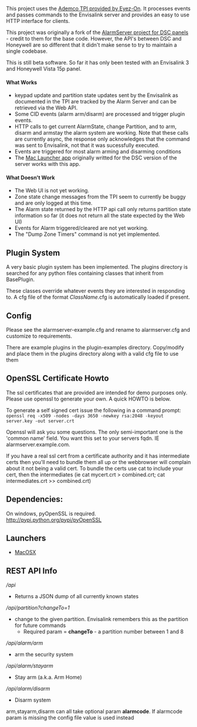 This project uses the [Ademco TPI provided by Eyez-On](http://forum.eyez-on.com/FORUM/viewtopic.php?f=6&t=301).  It processes events and passes commands to the Envisalink server and provides an easy to use HTTP interface for clients.

This project was originally a fork of the [AlarmServer project for DSC panels](https://github.com/juggie/AlarmServer) - credit to them for the base code.   However, the API's between DSC and Honeywell are so different that it didn't make sense to try to maintain a single codebase.

This is still beta software.  So far it has only been tested with an Envisalink 3 and Honeywell Vista 15p panel.

#### What Works ####

 + keypad update and partition state updates sent by the Envisalink as documented in the TPI are tracked by the Alarm Server and can be retrieved via the Web API.  
 + Some CID events (alarm arm/disarm) are processed and trigger plugin events.
 + HTTP calls to get current AlarmState, change Partition, and to arm, disarm and armstay the alarm system are working.  Note that these calls are currently async, the response only acknowledges that the command was sent to Envisalink, not that it was sucessfully executed.
 + Events are triggered for most alarm arming and disarming conditions
 + The [Mac Launcher app](https://github.com/gschrader/Alarm-Server-Launcher) originally writted for the DSC version of the server works with this app.

#### What Doesn't Work ####

+ The Web UI is not yet working.
+ Zone state change messages from the TPI seem to currently be buggy and are only logged at this time.
+ The Alarm state returned by the HTTP api call only returns partition state information so far (it does not return all the state expected by the Web UI)
+ Events for Alarm triggered/cleared are not yet working.
+ The "Dump Zone Timers" command is not yet implemented.


Plugin System
-------------
A very basic plugin system has been implemented.   The plugins directory is searched for any python files containing classes that inherit from BasePlugin.

These classes override whatever events they are interested in responding to.  A cfg file of the format *ClassName*.cfg is automatically loaded if present.


Config
-------
Please see the alarmserver-example.cfg and rename to alarmserver.cfg and
customize to requirements.

There are example plugins in the plugin-examples directory.  Copy/modify and place them in the plugins directory along with a valid cfg file to use them



OpenSSL Certificate Howto
-------------------

The ssl certificates that are provided are intended for demo purposes only.  
Please use openssl to generate your own. A quick HOWTO is below.

To generate a self signed cert issue the following in a command prompt:
`openssl req -x509 -nodes -days 3650 -newkey rsa:2048 -keyout server.key -out server.crt`

Openssl will ask you some questions. The only semi-important one is the 'common name' field.
You want this set to your servers fqdn. IE alarmserver.example.com.

If you have a real ssl cert from a certificate authority and it has intermediate certs then you'll need to bundle them all up or the webbrowser will complain about it not being a valid cert. To bundle the certs use cat to include your cert, then the intermediates (ie cat mycert.crt > combined.crt; cat intermediates.crt >> combined.crt)


Dependencies:
-------------

On windows, pyOpenSSL is required.
http://pypi.python.org/pypi/pyOpenSSL


Launchers
---------
* [MacOSX](https://github.com/gschrader/Alarm-Server-Launcher)

REST API Info
-------------

*/api*

* Returns a JSON dump of all currently known states

*/api/partition?changeTo=1*

* change to the given partition. Envisalink remembers this as the partition for future commands
  * Required param = **changeTo** - a partition number between 1 and 8

*/api/alarm/arm*

* arm the security system

*/api/alarm/stayarm*

* Stay arm (a.k.a. Arm Home)

*/api/alarm/disarm*

* Disarm system

arm,stayarm,disarm can all take optional param **alarmcode**.  If alarmcode param is missing the config file value is used instead
